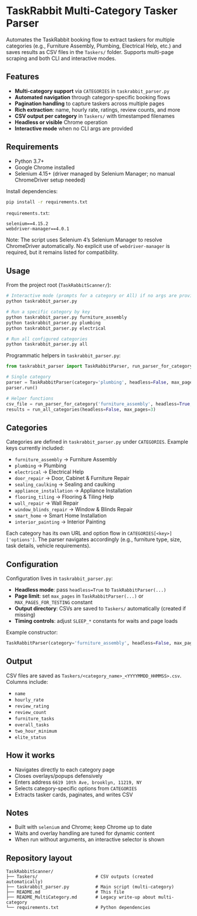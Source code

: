 # TaskRabbit Multi-Category Tasker Parser

Automates the TaskRabbit booking flow to extract taskers for multiple categories (e.g., Furniture Assembly, Plumbing, Electrical Help, etc.) and saves results as CSV files in the `Taskers/` folder. Supports multi-page scraping and both CLI and interactive modes.

## Features

- **Multi-category support** via `CATEGORIES` in `taskrabbit_parser.py`
- **Automated navigation** through category-specific booking flows
- **Pagination handling** to capture taskers across multiple pages
- **Rich extraction**: name, hourly rate, ratings, review counts, and more
- **CSV output per category** in `Taskers/` with timestamped filenames
- **Headless or visible** Chrome operation
- **Interactive mode** when no CLI args are provided

## Requirements

- Python 3.7+
- Google Chrome installed
- Selenium 4.15+ (driver managed by Selenium Manager; no manual ChromeDriver setup needed)

Install dependencies:

```bash
pip install -r requirements.txt
```

`requirements.txt`:

```text
selenium==4.15.2
webdriver-manager==4.0.1
```

Note: The script uses Selenium 4’s Selenium Manager to resolve ChromeDriver automatically. No explicit use of `webdriver-manager` is required, but it remains listed for compatibility.

## Usage

From the project root (`TaskRabbitScanner/`):

```bash
# Interactive mode (prompts for a category or All) if no args are provided
python taskrabbit_parser.py

# Run a specific category by key
python taskrabbit_parser.py furniture_assembly
python taskrabbit_parser.py plumbing
python taskrabbit_parser.py electrical

# Run all configured categories
python taskrabbit_parser.py all
```

Programmatic helpers in `taskrabbit_parser.py`:

```python
from taskrabbit_parser import TaskRabbitParser, run_parser_for_category, run_all_categories

# Single category
parser = TaskRabbitParser(category='plumbing', headless=False, max_pages=5)
parser.run()

# Helper functions
csv_file = run_parser_for_category('furniture_assembly', headless=True, max_pages=None)
results = run_all_categories(headless=False, max_pages=3)
```

## Categories

Categories are defined in `taskrabbit_parser.py` under `CATEGORIES`. Example keys currently included:

- `furniture_assembly` → Furniture Assembly
- `plumbing` → Plumbing
- `electrical` → Electrical Help
- `door_repair` → Door, Cabinet & Furniture Repair
- `sealing_caulking` → Sealing and caulking
- `appliance_installation` → Appliance Installation
- `flooring_tiling` → Flooring & Tiling Help
- `wall_repair` → Wall Repair
- `window_blinds_repair` → Window & Blinds Repair
- `smart_home` → Smart Home Installation
- `interior_painting` → Interior Painting

Each category has its own URL and option flow in `CATEGORIES[<key>]['options']`. The parser navigates accordingly (e.g., furniture type, size, task details, vehicle requirements).

## Configuration

Configuration lives in `taskrabbit_parser.py`:

- **Headless mode**: pass `headless=True` to `TaskRabbitParser(...)`
- **Page limit**: set `max_pages` in `TaskRabbitParser(...)` or `MAX_PAGES_FOR_TESTING` constant
- **Output directory**: CSVs are saved to `Taskers/` automatically (created if missing)
- **Timing controls**: adjust `SLEEP_*` constants for waits and page loads

Example constructor:

```python
TaskRabbitParser(category='furniture_assembly', headless=False, max_pages=None)
```

## Output

CSV files are saved as `Taskers/<category_name>_<YYYYMMDD_HHMMSS>.csv`. Columns include:

- `name`
- `hourly_rate`
- `review_rating`
- `review_count`
- `furniture_tasks`
- `overall_tasks`
- `two_hour_minimum`
- `elite_status`

## How it works

- Navigates directly to each category page
- Closes overlays/popups defensively
- Enters address `6619 10th Ave, brooklyn, 11219, NY`
- Selects category-specific options from `CATEGORIES`
- Extracts tasker cards, paginates, and writes CSV

## Notes

- Built with `selenium` and Chrome; keep Chrome up to date
- Waits and overlay handling are tuned for dynamic content
- When run without arguments, an interactive selector is shown

## Repository layout

```
TaskRabbitScanner/
├── Taskers/                      # CSV outputs (created automatically)
├── taskrabbit_parser.py          # Main script (multi-category)
├── README.md                     # This file
├── README_MultiCategory.md       # Legacy write-up about multi-category
└── requirements.txt              # Python dependencies

